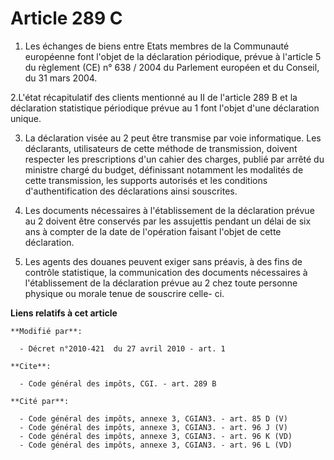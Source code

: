 # Article 289 C

1. Les échanges de biens entre Etats membres de la Communauté européenne font l'objet de la déclaration périodique, prévue à
l'article 5 du règlement (CE) n° 638 / 2004 du Parlement européen et du Conseil, du 31 mars 2004. 

2.L'état récapitulatif des clients mentionné au II de l'article 289 B et la déclaration statistique périodique prévue au 1
font l'objet d'une déclaration unique. 

3. La déclaration visée au 2 peut être transmise par voie informatique. Les déclarants, utilisateurs de cette méthode de
transmission, doivent respecter les prescriptions d'un cahier des charges, publié par arrêté du ministre chargé du budget,
définissant notamment les modalités de cette transmission, les supports autorisés et les conditions d'authentification des
déclarations ainsi souscrites. 

4. Les documents nécessaires à l'établissement de la déclaration prévue au 2 doivent être conservés par les assujettis
pendant un délai de six ans à compter de la date de l'opération faisant l'objet de cette déclaration. 

5. Les agents des douanes peuvent exiger sans préavis, à des fins de contrôle statistique, la communication des documents
nécessaires à l'établissement de la déclaration prévue au 2 chez toute personne physique ou morale tenue de souscrire celle-
ci.

**Liens relatifs à cet article**

	**Modifié par**:

	  - Décret n°2010-421  du 27 avril 2010 - art. 1

	**Cite**:

	  - Code général des impôts, CGI. - art. 289 B

	**Cité par**:

	  - Code général des impôts, annexe 3, CGIAN3. - art. 85 D (V)
	  - Code général des impôts, annexe 3, CGIAN3. - art. 96 J (V)
	  - Code général des impôts, annexe 3, CGIAN3. - art. 96 K (VD)
	  - Code général des impôts, annexe 3, CGIAN3. - art. 96 L (VD)
